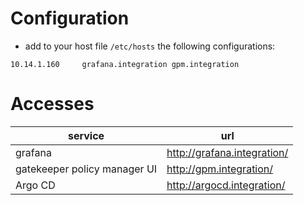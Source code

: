 
# Configuration

- add to your host file `/etc/hosts` the following configurations:

```
10.14.1.160     grafana.integration gpm.integration
```

# Accesses 

| service | url |
| ---     | --- |
| grafana | http://grafana.integration/ |
| gatekeeper policy manager UI | http://gpm.integration/ |
| Argo CD | http://argocd.integration/ |


